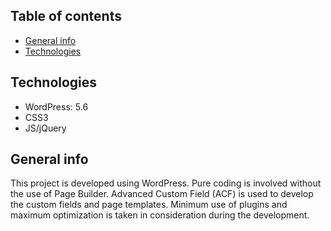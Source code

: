 ## Table of contents
* [General info](#general-info)
* [Technologies](#technologies)
	
## Technologies
* WordPress: 5.6
* CSS3
* JS/jQuery

## General info
This project is developed using WordPress. Pure coding is involved without the use of Page Builder. Advanced Custom Field (ACF) is used to develop the custom fields and page templates. Minimum use of plugins and maximum optimization is taken in consideration during the development.
